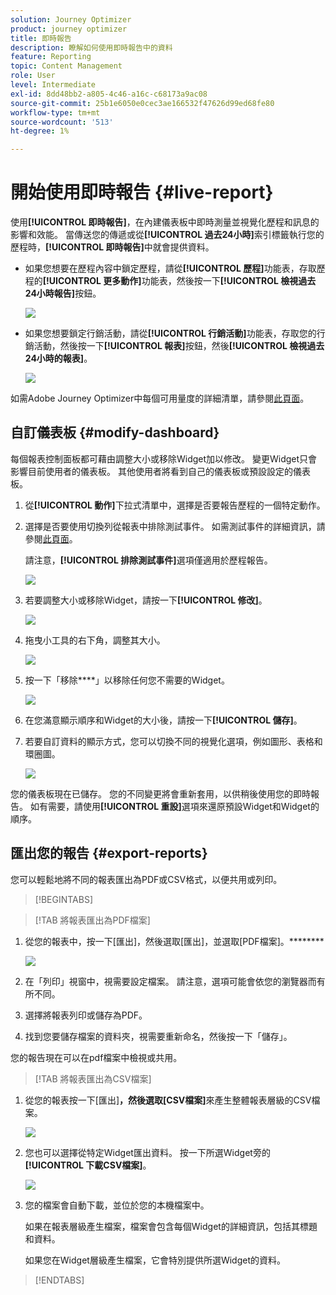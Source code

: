 ```yaml
---
solution: Journey Optimizer
product: journey optimizer
title: 即時報告
description: 瞭解如何使用即時報告中的資料
feature: Reporting
topic: Content Management
role: User
level: Intermediate
exl-id: 8dd48bb2-a805-4c46-a16c-c68173a9ac08
source-git-commit: 25b1e6050e0cec3ae166532f47626d99ed68fe80
workflow-type: tm+mt
source-wordcount: '513'
ht-degree: 1%

---
```


# 開始使用即時報告 {#live-report}

使用&#x200B;**[!UICONTROL 即時報告]**，在內建儀表板中即時測量並視覺化歷程和訊息的影響和效能。 當傳送您的傳遞或從&#x200B;**[!UICONTROL 過去24小時]**&#x200B;索引標籤執行您的歷程時，**[!UICONTROL 即時報告]**&#x200B;中就會提供資料。

* 如果您想要在歷程內容中鎖定歷程，請從&#x200B;**[!UICONTROL 歷程]**&#x200B;功能表，存取歷程的&#x200B;**[!UICONTROL 更多動作]**&#x200B;功能表，然後按一下&#x200B;**[!UICONTROL 檢視過去24小時報告]**&#x200B;按鈕。

  ![](assets/report_journey.png)

* 如果您想要鎖定行銷活動，請從&#x200B;**[!UICONTROL 行銷活動]**&#x200B;功能表，存取您的行銷活動，然後按一下&#x200B;**[!UICONTROL 報表]**&#x200B;按鈕，然後&#x200B;**[!UICONTROL 檢視過去24小時的報表]**。

  ![](assets/report_campaign.png)

如需Adobe Journey Optimizer中每個可用量度的詳細清單，請參閱[此頁面](#list-of-components-live)。

## 自訂儀表板 {#modify-dashboard}

每個報表控制面板都可藉由調整大小或移除Widget加以修改。 變更Widget只會影響目前使用者的儀表板。 其他使用者將看到自己的儀表板或預設設定的儀表板。

1. 從&#x200B;**[!UICONTROL 動作]**&#x200B;下拉式清單中，選擇是否要報告歷程的一個特定動作。

1. 選擇是否要使用切換列從報表中排除測試事件。 如需測試事件的詳細資訊，請參閱[此頁面](../building-journeys/testing-the-journey.md)。

   請注意，**[!UICONTROL 排除測試事件]**&#x200B;選項僅適用於歷程報告。

   ![](assets/report_modify_6.png)

1. 若要調整大小或移除Widget，請按一下&#x200B;**[!UICONTROL 修改]**。

   ![](assets/report_modify_7.png)

1. 拖曳小工具的右下角，調整其大小。

   ![](assets/report_modify_8.png)

1. 按一下「移除&#x200B;****」以移除任何您不需要的Widget。

   ![](assets/report_modify_9.png)

1. 在您滿意顯示順序和Widget的大小後，請按一下&#x200B;**[!UICONTROL 儲存]**。

1. 若要自訂資料的顯示方式，您可以切換不同的視覺化選項，例如圖形、表格和環圈圖。

   ![](assets/report_modify_11.png)

您的儀表板現在已儲存。 您的不同變更將會重新套用，以供稍後使用您的即時報告。 如有需要，請使用&#x200B;**[!UICONTROL 重設]**&#x200B;選項來還原預設Widget和Widget的順序。

## 匯出您的報告 {#export-reports}

您可以輕鬆地將不同的報表匯出為PDF或CSV格式，以便共用或列印。

>[!BEGINTABS]

>[!TAB 將報表匯出為PDF檔案]

1. 從您的報表中，按一下[匯出]，然後選取[匯出]，並選取[PDF檔案]。********

   ![](assets/export_6.png)

1. 在「列印」視窗中，視需要設定檔案。 請注意，選項可能會依您的瀏覽器而有所不同。

1. 選擇將報表列印或儲存為PDF。

1. 找到您要儲存檔案的資料夾，視需要重新命名，然後按一下「儲存」。

您的報告現在可以在pdf檔案中檢視或共用。

>[!TAB 將報表匯出為CSV檔案]

1. 從您的報表按一下[匯出]****，然後選取[CSV檔案]****&#x200B;來產生整體報表層級的CSV檔案。

   ![](assets/export_4.png)

1. 您也可以選擇從特定Widget匯出資料。 按一下所選Widget旁的&#x200B;**[!UICONTROL 下載CSV檔案]**。

   ![](assets/export_5.png)

1. 您的檔案會自動下載，並位於您的本機檔案中。

   如果在報表層級產生檔案，檔案會包含每個Widget的詳細資訊，包括其標題和資料。

   如果您在Widget層級產生檔案，它會特別提供所選Widget的資料。

>[!ENDTABS]
